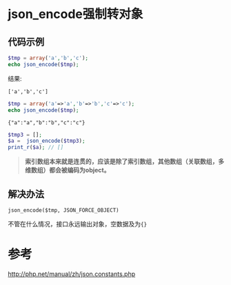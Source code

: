 # json_encode强制转对象

## 代码示例

```php
$tmp = array('a','b','c');
echo json_encode($tmp);
```

结果:

`['a','b','c']`

```php
$tmp = array('a'=>'a','b'=>'b','c'=>'c');
echo json_encode($tmp);
```

`{"a":"a","b":"b","c":"c"}`


```php
$tmp3 = [];
$a =  json_encode($tmp3);
print_r($a); // []
```


> **索引数组本来就是连贯的，应该是除了索引数组，其他数组（关联数组，多维数组）都会被编码为object。**

## 解决办法

`json_encode($tmp, JSON_FORCE_OBJECT) `

不管在什么情况，接口永远输出对象，空数据及为`{}`

# 参考

http://php.net/manual/zh/json.constants.php

